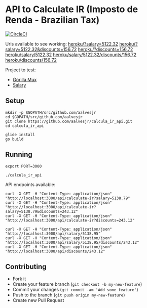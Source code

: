 # API to Calculate IR (Imposto de Renda - Brazilian Tax)
[![CircleCI](https://circleci.com/gh/aalvesjr/calcula_ir_api.svg?style=svg)](https://circleci.com/gh/aalvesjr/calcula_ir_api)

Urls available to see working: 
[heroku/?salary=5122.32](https://calcula-ir.herokuapp.com/api/calculate-ir?salary=5122.32)
[heroku/?salary=5122.32&discounts=156.72](https://calcula-ir.herokuapp.com/api/calculate-ir?salary=5122.32&discounts=156.72)
[heroku/?discounts=156.72](https://calcula-ir.herokuapp.com/api/calculate-ir?discounts=156.72)
[heroku/salary/5122.32](https://calcula-ir.herokuapp.com/api/salary/5122.32)
[heroku/salary/5122.32/discounts/156.72](https://calcula-ir.herokuapp.com/api/salary/5122.32/discounts/156.72)
[heroku/discounts/156.72](https://calcula-ir.herokuapp.com/api/discounts/156.72)

Project to test:
  - [Gorilla Mux](https://github.com/gorilla/mux)
  - [Salary](https://github.com/aalvesjr/salary)

## Setup

```
mkdir -p $GOPATH/src/github.com/aalvesjr
cd $GOPATH/src/github.com/aalvesjr
git clone https://github.com/aalvesjr/calcula_ir_api.git
cd calcula_ir_api

glide install
go build
```

## Running

```
export PORT=3000

./calcula_ir_api

```

API endpoints available:

```
curl -X GET -H "Content-Type: application/json" "http://localhost:3000/api/calculate-ir?salary=5138.79"
curl -X GET -H "Content-Type: application/json" "http://localhost:3000/api/calculate-ir?salary=5138.79&discounts=243.12"
curl -X GET -H "Content-Type: application/json" "http://localhost:3000/api/calculate-ir?discounts=243.12"

curl -X GET -H "Content-Type: application/json" "http://localhost:3000/api/salary/5138.95"
curl -X GET -H "Content-Type: application/json" "http://localhost:3000/api/salary/5138.95/discounts/243.12"
curl -X GET -H "Content-Type: application/json" "http://localhost:3000/api/discounts/243.12"
```

## Contributing
- Fork it
- Create your feature branch (`git checkout -b my-new-feature`)
- Commit your changes (`git commit -am 'Add some feature'`)
- Push to the branch (`git push origin my-new-feature`)
- Create new Pull Request
